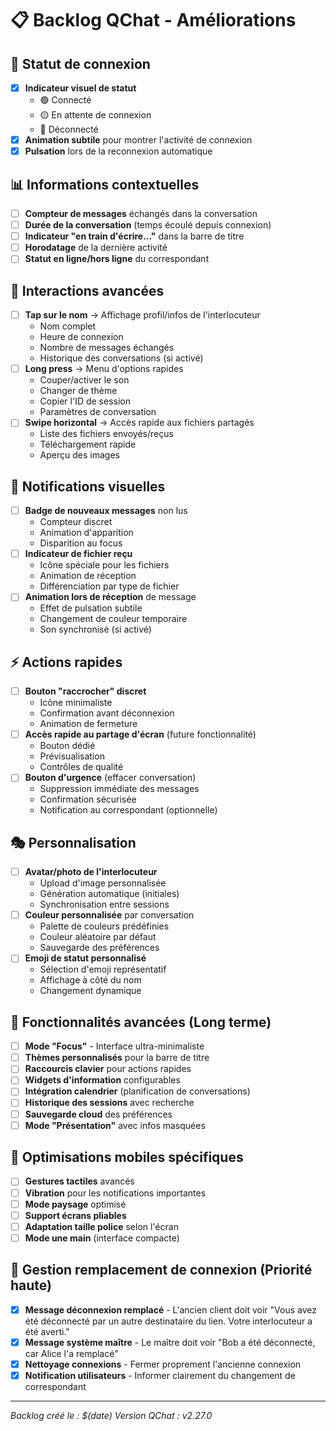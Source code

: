 # 📋 Backlog QChat - Améliorations

## 🎯 Statut de connexion
- [x] **Indicateur visuel de statut**
  - 🟢 Connecté
  - 🟡 En attente de connexion
  - 🔴 Déconnecté
- [x] **Animation subtile** pour montrer l'activité de connexion
- [x] **Pulsation** lors de la reconnexion automatique

## 📊 Informations contextuelles
- [ ] **Compteur de messages** échangés dans la conversation
- [ ] **Durée de la conversation** (temps écoulé depuis connexion)
- [ ] **Indicateur "en train d'écrire..."** dans la barre de titre
- [ ] **Horodatage** de la dernière activité
- [ ] **Statut en ligne/hors ligne** du correspondant

## 🎨 Interactions avancées
- [ ] **Tap sur le nom** → Affichage profil/infos de l'interlocuteur
  - Nom complet
  - Heure de connexion
  - Nombre de messages échangés
  - Historique des conversations (si activé)
- [ ] **Long press** → Menu d'options rapides
  - Couper/activer le son
  - Changer de thème
  - Copier l'ID de session
  - Paramètres de conversation
- [ ] **Swipe horizontal** → Accès rapide aux fichiers partagés
  - Liste des fichiers envoyés/reçus
  - Téléchargement rapide
  - Aperçu des images

## 🔔 Notifications visuelles
- [ ] **Badge de nouveaux messages** non lus
  - Compteur discret
  - Animation d'apparition
  - Disparition au focus
- [ ] **Indicateur de fichier reçu**
  - Icône spéciale pour les fichiers
  - Animation de réception
  - Différenciation par type de fichier
- [ ] **Animation lors de réception** de message
  - Effet de pulsation subtile
  - Changement de couleur temporaire
  - Son synchronisé (si activé)

## ⚡ Actions rapides
- [ ] **Bouton "raccrocher" discret**
  - Icône minimaliste
  - Confirmation avant déconnexion
  - Animation de fermeture
- [ ] **Accès rapide au partage d'écran** (future fonctionnalité)
  - Bouton dédié
  - Prévisualisation
  - Contrôles de qualité
- [ ] **Bouton d'urgence** (effacer conversation)
  - Suppression immédiate des messages
  - Confirmation sécurisée
  - Notification au correspondant (optionnelle)

## 🎭 Personnalisation
- [ ] **Avatar/photo de l'interlocuteur**
  - Upload d'image personnalisée
  - Génération automatique (initiales)
  - Synchronisation entre sessions
- [ ] **Couleur personnalisée** par conversation
  - Palette de couleurs prédéfinies
  - Couleur aléatoire par défaut
  - Sauvegarde des préférences
- [ ] **Emoji de statut personnalisé**
  - Sélection d'emoji représentatif
  - Affichage à côté du nom
  - Changement dynamique

## 🚀 Fonctionnalités avancées (Long terme)
- [ ] **Mode "Focus"** - Interface ultra-minimaliste
- [ ] **Thèmes personnalisés** pour la barre de titre
- [ ] **Raccourcis clavier** pour actions rapides
- [ ] **Widgets d'information** configurables
- [ ] **Intégration calendrier** (planification de conversations)
- [ ] **Historique des sessions** avec recherche
- [ ] **Sauvegarde cloud** des préférences
- [ ] **Mode "Présentation"** avec infos masquées

## 📱 Optimisations mobiles spécifiques
- [ ] **Gestures tactiles** avancés
- [ ] **Vibration** pour les notifications importantes
- [ ] **Mode paysage** optimisé
- [ ] **Support écrans pliables**
- [ ] **Adaptation taille police** selon l'écran
- [ ] **Mode une main** (interface compacte)

## 🐛 Gestion remplacement de connexion (Priorité haute)
- [x] **Message déconnexion remplacé** - L'ancien client doit voir "Vous avez été déconnecté par un autre destinataire du lien. Votre interlocuteur a été averti."
- [x] **Message système maître** - Le maître doit voir "Bob a été déconnecté, car Alice l'a remplacé"
- [x] **Nettoyage connexions** - Fermer proprement l'ancienne connexion
- [x] **Notification utilisateurs** - Informer clairement du changement de correspondant

---

*Backlog créé le : $(date)*
*Version QChat : v2.27.0*
